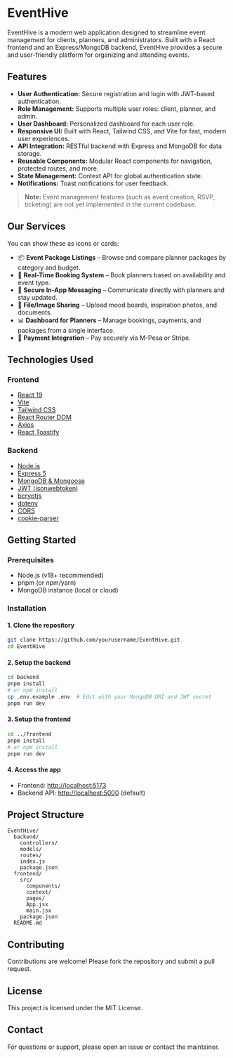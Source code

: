 # EventHive

EventHive is a modern web application designed to streamline event management for clients, planners, and administrators. Built with a React frontend and an Express/MongoDB backend, EventHive provides a secure and user-friendly platform for organizing and attending events.

## Features

- **User Authentication:** Secure registration and login with JWT-based authentication.
- **Role Management:** Supports multiple user roles: client, planner, and admin.
- **User Dashboard:** Personalized dashboard for each user role.
- **Responsive UI:** Built with React, Tailwind CSS, and Vite for fast, modern user experiences.
- **API Integration:** RESTful backend with Express and MongoDB for data storage.
- **Reusable Components:** Modular React components for navigation, protected routes, and more.
- **State Management:** Context API for global authentication state.
- **Notifications:** Toast notifications for user feedback.

> **Note:** Event management features (such as event creation, RSVP, ticketing) are not yet implemented in the current codebase.

## Our Services

You can show these as icons or cards:

- 📦 **Event Package Listings** – Browse and compare planner packages by category and budget.
- 📆 **Real-Time Booking System** – Book planners based on availability and event type.
- 💬 **Secure In-App Messaging** – Communicate directly with planners and stay updated.
- 📁 **File/Image Sharing** – Upload mood boards, inspiration photos, and documents.
- 📊 **Dashboard for Planners** – Manage bookings, payments, and packages from a single interface.
- 💸 **Payment Integration** – Pay securely via M-Pesa or Stripe.

## Technologies Used

### Frontend

- [React 19](https://react.dev/)
- [Vite](https://vitejs.dev/)
- [Tailwind CSS](https://tailwindcss.com/)
- [React Router DOM](https://reactrouter.com/)
- [Axios](https://axios-http.com/)
- [React Toastify](https://fkhadra.github.io/react-toastify/)

### Backend

- [Node.js](https://nodejs.org/)
- [Express 5](https://expressjs.com/)
- [MongoDB & Mongoose](https://mongoosejs.com/)
- [JWT (jsonwebtoken)](https://github.com/auth0/node-jsonwebtoken)
- [bcryptjs](https://github.com/dcodeIO/bcrypt.js)
- [dotenv](https://github.com/motdotla/dotenv)
- [CORS](https://github.com/expressjs/cors)
- [cookie-parser](https://github.com/expressjs/cookie-parser)

## Getting Started

### Prerequisites

- Node.js (v18+ recommended)
- pnpm (or npm/yarn)
- MongoDB instance (local or cloud)

### Installation

#### 1. Clone the repository

```bash
git clone https://github.com/yourusername/EventHive.git
cd EventHive
```

#### 2. Setup the backend

```bash
cd backend
pnpm install
# or npm install
cp .env.example .env  # Edit with your MongoDB URI and JWT secret
pnpm run dev
```

#### 3. Setup the frontend

```bash
cd ../frontend
pnpm install
# or npm install
pnpm run dev
```

#### 4. Access the app

- Frontend: [http://localhost:5173](http://localhost:5173)
- Backend API: [http://localhost:5000](http://localhost:5000) (default)

## Project Structure

```
EventHive/
  backend/
    controllers/
    models/
    routes/
    index.js
    package.json
  frontend/
    src/
      components/
      context/
      pages/
      App.jsx
      main.jsx
    package.json
  README.md
```

## Contributing

Contributions are welcome! Please fork the repository and submit a pull request.

## License

This project is licensed under the MIT License.

## Contact

For questions or support, please open an issue or contact the maintainer.
